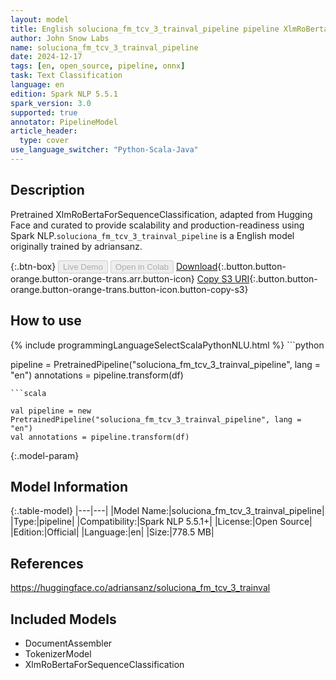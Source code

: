 ```yaml
---
layout: model
title: English soluciona_fm_tcv_3_trainval_pipeline pipeline XlmRoBertaForSequenceClassification from adriansanz
author: John Snow Labs
name: soluciona_fm_tcv_3_trainval_pipeline
date: 2024-12-17
tags: [en, open_source, pipeline, onnx]
task: Text Classification
language: en
edition: Spark NLP 5.5.1
spark_version: 3.0
supported: true
annotator: PipelineModel
article_header:
  type: cover
use_language_switcher: "Python-Scala-Java"
---
```


## Description

Pretrained XlmRoBertaForSequenceClassification, adapted from Hugging Face and curated to provide scalability and production-readiness using Spark NLP.`soluciona_fm_tcv_3_trainval_pipeline` is a English model originally trained by adriansanz.

{:.btn-box}
<button class="button button-orange" disabled>Live Demo</button>
<button class="button button-orange" disabled>Open in Colab</button>
[Download](https://s3.amazonaws.com/auxdata.johnsnowlabs.com/public/models/soluciona_fm_tcv_3_trainval_pipeline_en_5.5.1_3.0_1734418805367.zip){:.button.button-orange.button-orange-trans.arr.button-icon}
[Copy S3 URI](s3://auxdata.johnsnowlabs.com/public/models/soluciona_fm_tcv_3_trainval_pipeline_en_5.5.1_3.0_1734418805367.zip){:.button.button-orange.button-orange-trans.button-icon.button-copy-s3}

## How to use



<div class="tabs-box" markdown="1">
{% include programmingLanguageSelectScalaPythonNLU.html %}
```python

pipeline = PretrainedPipeline("soluciona_fm_tcv_3_trainval_pipeline", lang = "en")
annotations =  pipeline.transform(df)   

```
```scala

val pipeline = new PretrainedPipeline("soluciona_fm_tcv_3_trainval_pipeline", lang = "en")
val annotations = pipeline.transform(df)

```
</div>

{:.model-param}
## Model Information

{:.table-model}
|---|---|
|Model Name:|soluciona_fm_tcv_3_trainval_pipeline|
|Type:|pipeline|
|Compatibility:|Spark NLP 5.5.1+|
|License:|Open Source|
|Edition:|Official|
|Language:|en|
|Size:|778.5 MB|

## References

https://huggingface.co/adriansanz/soluciona_fm_tcv_3_trainval

## Included Models

- DocumentAssembler
- TokenizerModel
- XlmRoBertaForSequenceClassification